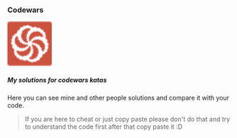 ### Codewars

<img src="https://github.com/ShayanMahnam/CodeWars/blob/master/icon/codewars-orginal.svg" title="CodeWars" alt="CodeWars" width="100" height="100"/>&nbsp;

##### My solutions for **codewars** katas

Here you can see mine and other people solutions and compare it with your code.

> If you are here to cheat or just copy paste please don't do that and try to understand the code first after that copy paste it :D
